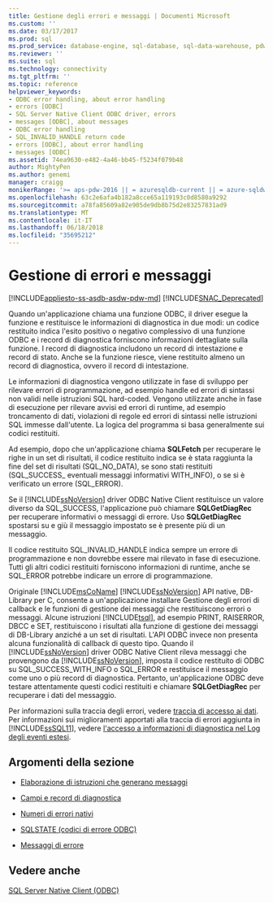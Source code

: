 ```yaml
---
title: Gestione degli errori e messaggi | Documenti Microsoft
ms.custom: ''
ms.date: 03/17/2017
ms.prod: sql
ms.prod_service: database-engine, sql-database, sql-data-warehouse, pdw
ms.reviewer: ''
ms.suite: sql
ms.technology: connectivity
ms.tgt_pltfrm: ''
ms.topic: reference
helpviewer_keywords:
- ODBC error handling, about error handling
- errors [ODBC]
- SQL Server Native Client ODBC driver, errors
- messages [ODBC], about messages
- ODBC error handling
- SQL_INVALID_HANDLE return code
- errors [ODBC], about error handling
- messages [ODBC]
ms.assetid: 74ea9630-e482-4a46-bb45-f5234f079b48
author: MightyPen
ms.author: genemi
manager: craigg
monikerRange: '>= aps-pdw-2016 || = azuresqldb-current || = azure-sqldw-latest || >= sql-server-2016 || = sqlallproducts-allversions'
ms.openlocfilehash: 63c2e6afa4b182a8cce65a119193c0d8580a9292
ms.sourcegitcommit: a78fa85609a82e905de9db8b75d2e83257831ad9
ms.translationtype: MT
ms.contentlocale: it-IT
ms.lasthandoff: 06/18/2018
ms.locfileid: "35695212"
---
```

# <a name="handling-errors-and-messages"></a>Gestione di errori e messaggi
[!INCLUDE[appliesto-ss-asdb-asdw-pdw-md](../../includes/appliesto-ss-asdb-asdw-pdw-md.md)]
[!INCLUDE[SNAC_Deprecated](../../includes/snac-deprecated.md)]

  Quando un'applicazione chiama una funzione ODBC, il driver esegue la funzione e restituisce le informazioni di diagnostica in due modi: un codice restituito indica l'esito positivo o negativo complessivo di una funzione ODBC e i record di diagnostica forniscono informazioni dettagliate sulla funzione. I record di diagnostica includono un record di intestazione e record di stato. Anche se la funzione riesce, viene restituito almeno un record di diagnostica, ovvero il record di intestazione.  
  
 Le informazioni di diagnostica vengono utilizzate in fase di sviluppo per rilevare errori di programmazione, ad esempio handle ed errori di sintassi non validi nelle istruzioni SQL hard-coded. Vengono utilizzate anche in fase di esecuzione per rilevare avvisi ed errori di runtime, ad esempio troncamento di dati, violazioni di regole ed errori di sintassi nelle istruzioni SQL immesse dall'utente. La logica del programma si basa generalmente sui codici restituiti.  
  
 Ad esempio, dopo che un'applicazione chiama **SQLFetch** per recuperare le righe in un set di risultati, il codice restituito indica se è stata raggiunta la fine del set di risultati (SQL_NO_DATA), se sono stati restituiti (SQL_SUCCESS_ eventuali messaggi informativi WITH_INFO), o se si è verificato un errore (SQL_ERROR).  
  
 Se il [!INCLUDE[ssNoVersion](../../includes/ssnoversion-md.md)] driver ODBC Native Client restituisce un valore diverso da SQL_SUCCESS, l'applicazione può chiamare **SQLGetDiagRec** per recuperare informativi o messaggi di errore. Uso **SQLGetDiagRec** spostarsi su e giù il messaggio impostato se è presente più di un messaggio.  
  
 Il codice restituito SQL_INVALID_HANDLE indica sempre un errore di programmazione e non dovrebbe essere mai rilevato in fase di esecuzione. Tutti gli altri codici restituiti forniscono informazioni di runtime, anche se SQL_ERROR potrebbe indicare un errore di programmazione.  
  
 Originale [!INCLUDE[msCoName](../../includes/msconame-md.md)] [!INCLUDE[ssNoVersion](../../includes/ssnoversion-md.md)] API native, DB-Library per C, consente a un'applicazione installare Gestione degli errori di callback e le funzioni di gestione dei messaggi che restituiscono errori o messaggi. Alcune istruzioni [!INCLUDE[tsql](../../includes/tsql-md.md)], ad esempio PRINT, RAISERROR, DBCC e SET, restituiscono i risultati alla funzione di gestione dei messaggi di DB-Library anziché a un set di risultati. L'API ODBC invece non presenta alcuna funzionalità di callback di questo tipo. Quando il [!INCLUDE[ssNoVersion](../../includes/ssnoversion-md.md)] driver ODBC Native Client rileva messaggi che provengono da [!INCLUDE[ssNoVersion](../../includes/ssnoversion-md.md)], imposta il codice restituito di ODBC su SQL_SUCCESS_WITH_INFO o SQL_ERROR e restituisce il messaggio come uno o più record di diagnostica. Pertanto, un'applicazione ODBC deve testare attentamente questi codici restituiti e chiamare **SQLGetDiagRec** per recuperare i dati del messaggio.  
  
 Per informazioni sulla traccia degli errori, vedere [traccia di accesso ai dati](http://go.microsoft.com/fwlink/?LinkId=125805). Per informazioni sui miglioramenti apportati alla traccia di errori aggiunta in [!INCLUDE[ssSQL11](../../includes/sssql11-md.md)], vedere [l'accesso a informazioni di diagnostica nel Log degli eventi estesi](../../relational-databases/native-client/features/accessing-diagnostic-information-in-the-extended-events-log.md).  
  
## <a name="in-this-section"></a>Argomenti della sezione  
  
-   [Elaborazione di istruzioni che generano messaggi](../../relational-databases/native-client-odbc-error-messages/processing-statements-that-generate-messages.md)  
  
-   [Campi e record di diagnostica](../../relational-databases/native-client-odbc-error-messages/diagnostic-records-and-fields.md)  
  
-   [Numeri di errori nativi](../../relational-databases/native-client-odbc-error-messages/native-error-numbers.md)  
  
-   [SQLSTATE &#40;codici di errore ODBC&#41;](../../relational-databases/native-client-odbc-error-messages/sqlstate-odbc-error-codes.md)  
  
-   [Messaggi di errore](../../relational-databases/native-client-odbc-error-messages/error-messages.md)  
  
## <a name="see-also"></a>Vedere anche  
 [SQL Server Native Client &#40;ODBC&#41;](../../relational-databases/native-client/odbc/sql-server-native-client-odbc.md)  
  
  
